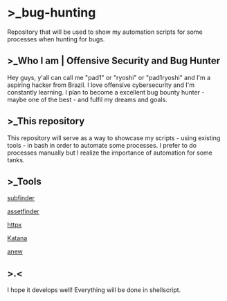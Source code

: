 # >_bug-hunting
Repository that will be used to show my automation scripts for some processes when hunting for bugs.


## >_Who I am | Offensive Security and Bug Hunter
Hey guys, y'all can call me "pad1" or "ryoshi" or "pad1ryoshi" and I'm a aspiring hacker from Brazil. I love offensive cybersecurity and I'm constantly learning. I plan to become a excellent bug bounty hunter - maybe one of the best - and fulfil my dreams and goals.


## >_This repository
This repository will serve as a way to showcase my scripts - using existing tools - in bash in order to automate some processes. I prefer to do processes manually but I realize the importance of automation for some tanks.


## >_Tools
[subfinder](https://github.com/projectdiscovery/subfinder)

[assetfinder](https://github.com/tomnomnom/assetfinder)

[httpx](https://github.com/projectdiscovery/httpx)

[Katana](https://github.com/projectdiscovery/katana)

[anew](https://github.com/tomnomnom/anew)


## >.<
I hope it develops well! Everything will be done in shellscript.
